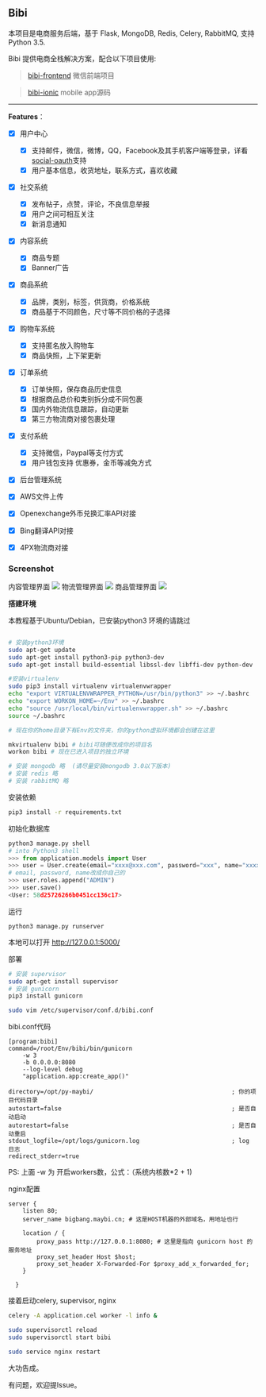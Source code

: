 ## Bibi

本项目是电商服务后端，基于 Flask, MongoDB, Redis, Celery, RabbitMQ, 支持 Python 3.5.

Bibi 提供电商全栈解决方案，配合以下项目使用:

> [bibi-frontend](https://github.com/seasonstar/bibi) 微信前端项目

> [bibi-ionic](https://github.com/seasonstar/bibi-ionic) mobile app源码

----------------

**Features**：

- [x] 用户中心
    - [x] 支持邮件，微信，微博，QQ，Facebook及其手机客户端等登录，详看[social-oauth](https://github.com/seasonstar/social-oauth)支持
    - [x] 用户基本信息，收货地址，联系方式，喜欢收藏
- [x] 社交系统
    - [x] 发布帖子，点赞，评论，不良信息举报
    - [x] 用户之间可相互关注
    - [x] 新消息通知
- [x] 内容系统
    - [x] 商品专题
    - [x] Banner广告
- [x] 商品系统
    - [x] 品牌，类别，标签，供货商，价格系统
    - [x] 商品基于不同颜色，尺寸等不同价格的子选择
- [x] 购物车系统
    - [x] 支持匿名放入购物车
    - [x] 商品快照，上下架更新
- [x] 订单系统
    - [x] 订单快照，保存商品历史信息
    - [x] 根据商品总价和类别拆分成不同包裹
    - [x] 国内外物流信息跟踪，自动更新
    - [x] 第三方物流商对接包裹处理
- [x] 支付系统
    - [x] 支持微信，Paypal等支付方式
    - [x] 用户钱包支持 优惠券，金币等减免方式
- [x] 后台管理系统

- [x] AWS文件上传
- [x] Openexchange外币兑换汇率API对接
- [x] Bing翻译API对接
- [x] 4PX物流商对接


### Screenshot

内容管理界面
![](http://7xn6eu.com1.z0.glb.clouddn.com/Backend.png)
物流管理界面
![](http://7xn6eu.com1.z0.glb.clouddn.com/Logistics-Backend.jpg)
商品管理界面
![](http://7xn6eu.com1.z0.glb.clouddn.com/Item%20Backend.png)

**搭建环境**

本教程基于Ubuntu/Debian，已安装python3 环境的请跳过

```bash

# 安装python3环境
sudo apt-get update
sudo apt-get install python3-pip python3-dev
sudo apt-get install build-essential libssl-dev libffi-dev python-dev

#安装virtualenv
sudo pip3 install virtualenv virtualenvwrapper
echo "export VIRTUALENVWRAPPER_PYTHON=/usr/bin/python3" >> ~/.bashrc
echo "export WORKON_HOME=~/Env" >> ~/.bashrc
echo "source /usr/local/bin/virtualenvwrapper.sh" >> ~/.bashrc
source ~/.bashrc

# 现在你的home目录下有Env的文件夹，你的python虚拟环境都会创建在这里

mkvirtualenv bibi # bibi可随便改成你的项目名
workon bibi # 现在已进入项目的独立环境

# 安装 mongodb 略  (请尽量安装mongodb 3.0以下版本)
# 安装 redis 略
# 安装 rabbitMQ 略

```

安装依赖
```bash
pip3 install -r requirements.txt
```

初始化数据库
```python
python3 manage.py shell
# into Python3 shell
>>> from application.models import User
>>> user = User.create(email="xxxx@xxx.com", password="xxx", name="xxxx")
# email, password, name改成你自己的
>>> user.roles.append("ADMIN")
>>> user.save()
<User: 58d25726266b0451cc136c17>

```

运行

```
python3 manage.py runserver
```
本地可以打开 http://127.0.0.1:5000/


部署
```bash
# 安装 supervisor
sudo apt-get install supervisor
# 安装 gunicorn
pip3 install gunicorn

sudo vim /etc/supervisor/conf.d/bibi.conf
```
bibi.conf代码
```
[program:bibi]
command=/root/Env/bibi/bin/gunicorn
    -w 3
    -b 0.0.0.0:8080
    --log-level debug
    "application.app:create_app()"

directory=/opt/py-maybi/                                       ; 你的项目代码目录
autostart=false                                                ; 是否自动启动
autorestart=false                                              ; 是否自动重启
stdout_logfile=/opt/logs/gunicorn.log                          ; log 日志
redirect_stderr=true
```
PS: 上面 -w 为 开启workers数，公式：（系统内核数*2 + 1)

nginx配置
```nginx
server {
    listen 80;
    server_name bigbang.maybi.cn; # 这是HOST机器的外部域名，用地址也行

    location / {
        proxy_pass http://127.0.0.1:8080; # 这里是指向 gunicorn host 的服务地址
        proxy_set_header Host $host;
        proxy_set_header X-Forwarded-For $proxy_add_x_forwarded_for;
    }

  }
```

接着启动celery, supervisor, nginx
```bash
celery -A application.cel worker -l info &

sudo supervisorctl reload
sudo supervisorctl start bibi

sudo service nginx restart


```

大功告成。


有问题，欢迎提Issue。
